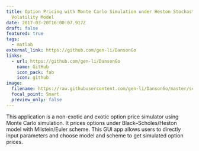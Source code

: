 ```yaml
---
title: Option Pricing with Monte Carlo Simulation under Heston Stochastic
  Volatility Model
date: 2017-03-20T16:00:07.917Z
draft: false
featured: true
tags:
  - matlab
external_link: https://github.com/gen-li/DansonGo
links:
  - url: https://github.com/gen-li/DansonGo
    name: GitHub
    icon_pack: fab
    icon: github
image:
  filename: https://raw.githubusercontent.com/gen-li/DansonGo/master/screenshot.jpeg
  focal_point: Smart
  preview_only: false
---
```

This application is a non-exotic and exotic option price simulator using Monte Carlo simulation. It prices options under Black–Scholes/Heston model with Milstein/Euler scheme. This GUI app allows users to directly input parameters and choose model and scheme to get simulated option prices.